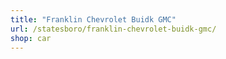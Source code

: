 ```yaml
---
title: "Franklin Chevrolet Buidk GMC"
url: /statesboro/franklin-chevrolet-buidk-gmc/
shop: car
---
```

